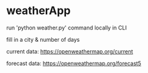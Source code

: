 # weatherApp
run 'python weather.py' command locally in CLI

fill in a city & number of days


current data:
https://openweathermap.org/current

forecast data:
 https://openweathermap.org/forecast5

 
